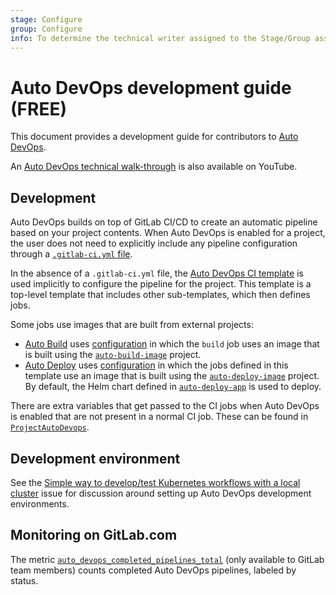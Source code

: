 ```yaml
---
stage: Configure
group: Configure
info: To determine the technical writer assigned to the Stage/Group associated with this page, see https://about.gitlab.com/handbook/engineering/ux/technical-writing/#assignments
---
```


# Auto DevOps development guide **(FREE)**

This document provides a development guide for contributors to
[Auto DevOps](../topics/autodevops/index.md).

<i class="fa fa-youtube-play youtube" aria-hidden="true"></i>
An [Auto DevOps technical walk-through](https://youtu.be/G7RTLeToz9E)
is also available on YouTube.

## Development

Auto DevOps builds on top of GitLab CI/CD to create an automatic pipeline
based on your project contents. When Auto DevOps is enabled for a
project, the user does not need to explicitly include any pipeline configuration
through a [`.gitlab-ci.yml` file](../ci/yaml/README.md).

In the absence of a `.gitlab-ci.yml` file, the [Auto DevOps CI
template](https://gitlab.com/gitlab-org/gitlab/blob/master/lib/gitlab/ci/templates/Auto-DevOps.gitlab-ci.yml)
is used implicitly to configure the pipeline for the project. This
template is a top-level template that includes other sub-templates,
which then defines jobs.

Some jobs use images that are built from external projects:

- [Auto Build](../topics/autodevops/stages.md#auto-build) uses
  [configuration](https://gitlab.com/gitlab-org/gitlab/blob/master/lib/gitlab/ci/templates/Jobs/Build.gitlab-ci.yml)
  in which the `build` job uses an image that is built using the
  [`auto-build-image`](https://gitlab.com/gitlab-org/cluster-integration/auto-build-image)
  project.
- [Auto Deploy](../topics/autodevops/stages.md#auto-deploy) uses
  [configuration](https://gitlab.com/gitlab-org/gitlab/blob/master/lib/gitlab/ci/templates/Jobs/Deploy.gitlab-ci.yml)
  in which the jobs defined in this template use an image that is built using the
  [`auto-deploy-image`](https://gitlab.com/gitlab-org/cluster-integration/auto-deploy-image)
  project. By default, the Helm chart defined in
  [`auto-deploy-app`](https://gitlab.com/gitlab-org/cluster-integration/auto-deploy-image/-/tree/master/assets/auto-deploy-app) is used to deploy.

There are extra variables that get passed to the CI jobs when Auto
DevOps is enabled that are not present in a normal CI job. These can be
found in
[`ProjectAutoDevops`](https://gitlab.com/gitlab-org/gitlab/blob/bf69484afa94e091c3e1383945f60dbe4e8681af/app/models/project_auto_devops.rb).

## Development environment

See the [Simple way to develop/test Kubernetes workflows with a local cluster](https://gitlab.com/gitlab-org/gitlab-development-kit/-/issues/1064)
issue for discussion around setting up Auto DevOps development environments.

## Monitoring on GitLab.com

The metric
[`auto_devops_completed_pipelines_total`](https://thanos.gitlab.net/graph?g0.range_input=72h&g0.max_source_resolution=0s&g0.expr=sum(increase(auto_devops_pipelines_completed_total%7Benvironment%3D%22gprd%22%7D%5B60m%5D))%20by%20(status)&g0.tab=0)
(only available to GitLab team members) counts completed Auto DevOps
pipelines, labeled by status.
